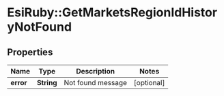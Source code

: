 # EsiRuby::GetMarketsRegionIdHistoryNotFound

## Properties
Name | Type | Description | Notes
------------ | ------------- | ------------- | -------------
**error** | **String** | Not found message | [optional] 


